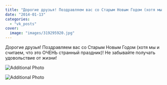 ```yaml
---
title: "Дорогие друзья! Поздравляем вас со Старым Новым Годом (хотя мы и считаем, что это ОЧЕНЬ странный пра..."
date: "2014-01-13"
categories: 
  - "vk_posts"
cover:
  image: "images/319295920.jpg"
---
```


Дорогие друзья! Поздравляем вас со Старым Новым Годом (хотя мы и считаем, что это ОЧЕНЬ странный праздник)! Не забывайте получать удовольствие от жизни!

![Additional Photo](https://vodpop.ru/wp-content/uploads/2023/07/319295921.jpg)

![Additional Photo](https://vodpop.ru/wp-content/uploads/2023/07/319295922.jpg)
